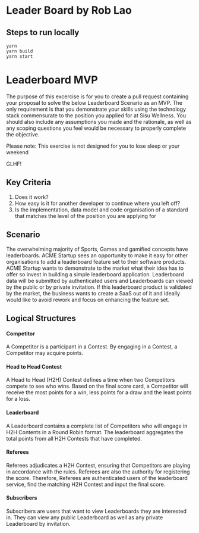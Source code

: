 # Leader Board by Rob Lao

## Steps to run locally

```
yarn
yarn build
yarn start
```

# Leaderboard MVP

The purpose of this excercise is for you to create a pull request containing your proposal to solve the below Leaderboard Scenario as an MVP. The only requirement is that you demonstrate your skills using the technology stack commensurate to the position you applied for at Sisu Wellness. You should also include any assumptions you made and the rationale, as well as any scoping questions you feel would be necessary to properly complete the objective.

Please note: This exercise is not designed for you to lose sleep or your weekend

GLHF!

## Key Criteria

1. Does it work?
2. How easy is it for another developer to continue where you left off?
3. Is the implementation, data model and code organisation of a standard that matches the level of the position you are applying for

## Scenario
The overwhelming majority of Sports, Games and gamified concepts have leaderboards. ACME Startup sees an opportunity to make it easy for other organisations to add a leaderboard feature set to their software products. ACME Startup wants to demonstrate to the market what their idea has to offer so invest in building a simple leaderboard application. Leaderboard data will be submitted by authenticated users and Leaderboards can viewed by the public or by private invitation. If this leaderboard product is validated by the market, the business wants to create a SaaS out of it and ideally would like to avoid rework and focus on enhancing the feature set.

## Logical Structures
#### Competitor
A Competitor is a participant in a Contest. By engaging in a Contest, a Competitor may acquire points.

#### Head to Head Contest
A Head to Head (H2H) Contest defines a time when two Competitors compete to see who wins. Based on the final score card, a Competitor will receive the most points for a win, less points for a draw and the least points for a loss.

#### Leaderboard
A Leaderboard contains a complete list of Competitors who will engage in H2H Contents in a Round Robin format. The leaderboard aggregates the total points from all H2H Contests that have completed.

#### Referees
Referees adjudicates a H2H Contest, ensuring that Competitors are playing in accordance with the rules. Referees are also the authority for registering the score. Therefore, Referees are authenticated users of the leaderboard service, find the matching H2H Contest and input the final score.

#### Subscribers
Subscribers are users that want to view Leaderboards they are interested in. They can view any public Leaderboard as well as any private Leaderboard by invitation.
